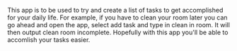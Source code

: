 This app is to be used to try and create a list of tasks to get accomplished for your daily life. For example, if you have to clean your room later you can go ahead and open the app, select add task and type in clean in room. It will then output clean room incomplete. Hopefully with this app you'll be able to accomlish your tasks easier. 
